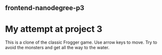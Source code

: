 ## frontend-nanodegree-p3
# My attempt at project 3

This is a clone of the classic Frogger game.
Use arrow keys to move. Try to avoid the monsters and get all the way to the water.
